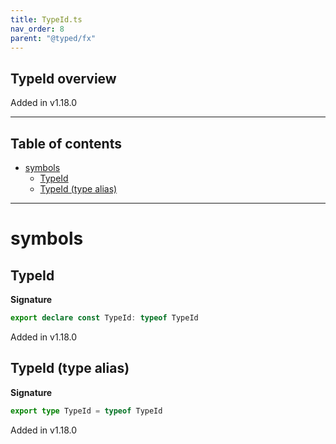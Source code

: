 ```yaml
---
title: TypeId.ts
nav_order: 8
parent: "@typed/fx"
---
```


## TypeId overview

Added in v1.18.0

---

<h2 class="text-delta">Table of contents</h2>

- [symbols](#symbols)
  - [TypeId](#typeid)
  - [TypeId (type alias)](#typeid-type-alias)

---

# symbols

## TypeId

**Signature**

```ts
export declare const TypeId: typeof TypeId
```

Added in v1.18.0

## TypeId (type alias)

**Signature**

```ts
export type TypeId = typeof TypeId
```

Added in v1.18.0

